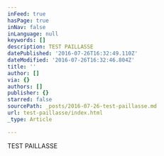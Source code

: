 ```yaml
---
inFeed: true
hasPage: true
inNav: false
inLanguage: null
keywords: []
description: TEST PAILLASSE
datePublished: '2016-07-26T16:32:49.110Z'
dateModified: '2016-07-26T16:32:46.804Z'
title: ''
author: []
via: {}
authors: []
publisher: {}
starred: false
sourcePath: _posts/2016-07-26-test-paillasse.md
url: test-paillasse/index.html
_type: Article

---
```

TEST PAILLASSE